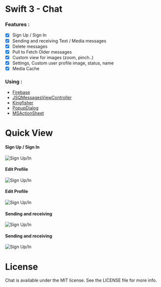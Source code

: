 # Swift 3 - Chat 

### Features :
- [x] Sign Up / Sign In  
- [x] Sending and receiving Text / Media messages
- [x] Delete messages
- [x] Pull to Fetch Older messages
- [x] Custom view for images (zoom, pinch..)
- [x] Settings, Custom user profile image, status, name
- [x] Media Cache

### Using :
* [Firebase](https://firebase.google.com/)
* [JSQMessagesViewController](https://github.com/jessesquires/JSQMessagesViewController)
* [Kingfisher](https://github.com/onevcat/Kingfisher)
* [PopupDialog](https://github.com/Orderella/PopupDialog)
* [MSActionSheet](https://github.com/MaorS/MSActionSheet)

# Quick View
#### Sign Up / Sign In 
![Sign Up/In](https://raw.githubusercontent.com/MaorS/IOS-Chat/media/signin-up.gif)

#### Edit Profile
![Sign Up/In](https://raw.githubusercontent.com/MaorS/IOS-Chat/media/edit-profile.gif)

#### Edit Profile
![Sign Up/In](https://raw.githubusercontent.com/MaorS/IOS-Chat/media/send-messages.gif)

#### Sending and receiving
![Sign Up/In](https://raw.githubusercontent.com/MaorS/IOS-Chat/media/send-messages.gif)

#### Sending and receiving
![Sign Up/In](https://raw.githubusercontent.com/MaorS/IOS-Chat/media/pull-to-fetch.gif)


# License
Chat is available under the MIT license. See the LICENSE file for more info.
